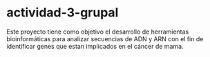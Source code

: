 # actividad-3-grupal
Este proyecto tiene como objetivo el desarrollo de herramientas bioinformáticas para analizar secuencias de ADN y ARN con el fin de identificar genes que estan implicados en el cáncer de mama.
